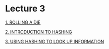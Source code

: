 # Lecture 3

[1. ROLLING A DIE](https://www.youtube.com/watch?v=r-lL6JT665g "1. ROLLING A DIE")

[2. INTRODUCTION TO HASHING](https://www.youtube.com/watch?v=jPhS-9YDB2M "2. INTRODUCTION TO HASHING")

[3. USING HASHING TO LOOK UP INFORMATION](https://www.youtube.com/watch?v=B03dhB-YmMM "3. USING HASHING TO LOOK UP INFORMATION")
